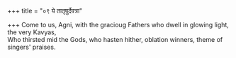 +++
title = "०९ ये तातृषुर्देवत्रा"

+++
Come to us, Agni, with the gracioug Fathers who dwell in glowing light, the very Kavyas,  
     Who thirsted mid the Gods, who hasten hither, oblation winners, theme of singers' praises.